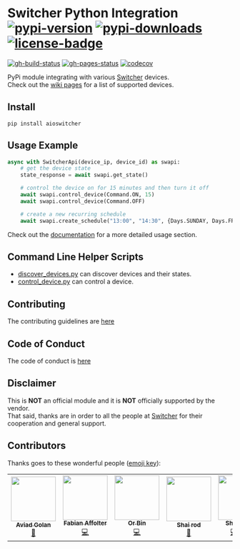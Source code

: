 # Switcher Python Integration</br>[![pypi-version]][11] [![pypi-downloads]][11] [![license-badge]][4]

[![gh-build-status]][7] [![gh-pages-status]][8] [![codecov]][3]

PyPi module integrating with various [Switcher][12] devices.</br>
Check out the [wiki pages][0] for a list of supported devices.

## Install

```shell
pip install aioswitcher
```

## Usage Example

```python
async with SwitcherApi(device_ip, device_id) as swapi:
    # get the device state
    state_response = await swapi.get_state()

    # control the device on for 15 minutes and then turn it off
    await swapi.control_device(Command.ON, 15)
    await swapi.control_device(Command.OFF)

    # create a new recurring schedule
    await swapi.create_schedule("13:00", "14:30", {Days.SUNDAY, Days.FRIDAY})
```

Check out the [documentation][8] for a more detailed usage section.

## Command Line Helper Scripts

- [discover_devices.py](scripts/discover_devices.py) can discover devices and their
  states.
- [control_device.py](scripts/control_device.py) can control a device.

## Contributing

The contributing guidelines are [here](.github/CONTRIBUTING.md)

## Code of Conduct

The code of conduct is [here](.github/CODE_OF_CONDUCT.md)

## Disclaimer

This is **NOT** an official module and it is **NOT** officially supported by the vendor.</br>
That said, thanks are in order to all the people at [Switcher][12] for their cooperation and general support.

## Contributors

Thanks goes to these wonderful people ([emoji key][1]):

<!-- ALL-CONTRIBUTORS-LIST:START - Do not remove or modify this section -->
<!-- prettier-ignore-start -->
<!-- markdownlint-disable -->
<table>
  <tr>
    <td align="center"><a href="https://github.com/aviadgolan"><img src="https://avatars.githubusercontent.com/u/17742111?v=4?s=100" width="100px;" alt=""/><br /><sub><b>Aviad Golan</b></sub></a><br /><a href="#data-AviadGolan" title="Data">🔣</a></td>
    <td align="center"><a href="http://fabian-affolter.ch/blog/"><img src="https://avatars.githubusercontent.com/u/116184?v=4?s=100" width="100px;" alt=""/><br /><sub><b>Fabian Affolter</b></sub></a><br /><a href="https://github.com/TomerFi/aioswitcher/commits?author=fabaff" title="Code">💻</a></td>
    <td align="center"><a href="https://github.com/OrBin"><img src="https://avatars.githubusercontent.com/u/6897234?v=4?s=100" width="100px;" alt=""/><br /><sub><b>Or Bin</b></sub></a><br /><a href="https://github.com/TomerFi/aioswitcher/commits?author=OrBin" title="Code">💻</a></td>
    <td align="center"><a href="http://exploit.co.il"><img src="https://avatars.githubusercontent.com/u/1768915?v=4?s=100" width="100px;" alt=""/><br /><sub><b>Shai rod</b></sub></a><br /><a href="#data-nightrang3r" title="Data">🔣</a></td>
    <td align="center"><a href="https://github.com/thecode"><img src="https://avatars.githubusercontent.com/u/1858925?v=4?s=100" width="100px;" alt=""/><br /><sub><b>Shay Levy</b></sub></a><br /><a href="https://github.com/TomerFi/aioswitcher/commits?author=thecode" title="Code">💻</a> <a href="#ideas-thecode" title="Ideas, Planning, & Feedback">🤔</a> <a href="#maintenance-thecode" title="Maintenance">🚧</a></td>
    <td align="center"><a href="https://github.com/dmatik"><img src="https://avatars.githubusercontent.com/u/5577386?v=4?s=100" width="100px;" alt=""/><br /><sub><b>dmatik</b></sub></a><br /><a href="#blog-dmatik" title="Blogposts">📝</a> <a href="#ideas-dmatik" title="Ideas, Planning, & Feedback">🤔</a> <a href="#userTesting-dmatik" title="User Testing">📓</a></td>
  </tr>
</table>

<!-- markdownlint-restore -->
<!-- prettier-ignore-end -->

<!-- ALL-CONTRIBUTORS-LIST:END -->

<!-- Real Links -->
[0]: https://github.com/TomerFi/aioswitcher/wiki
[1]: https://allcontributors.org/docs/en/emoji-key
[2]: https://github.com/TomerFi/aioswitcher/releases
[3]: https://codecov.io/gh/TomerFi/aioswitcher
[4]: https://github.com/TomerFi/aioswitcher
[7]: https://github.com/TomerFi/aioswitcher/actions/workflows/stage.yml
[8]: https://aioswitcher.tomfi.info/
[11]: https://pypi.org/project/aioswitcher
[12]: https://www.switcher.co.il/
[14]: https://github.com/NightRang3r/Switcher-V2-Python
<!-- Badges Links -->
[codecov]: https://codecov.io/gh/TomerFi/aioswitcher/graph/badge.svg
[gh-build-status]: https://github.com/TomerFi/aioswitcher/actions/workflows/stage.yml/badge.svg
[gh-pages-status]: https://github.com/TomerFi/aioswitcher/actions/workflows/pages.yml/badge.svg
[license-badge]: https://img.shields.io/github/license/tomerfi/aioswitcher
[pypi-downloads]: https://img.shields.io/pypi/dm/aioswitcher.svg?logo=pypi&color=1082C2
[pypi-version]: https://img.shields.io/pypi/v/aioswitcher?logo=pypi
